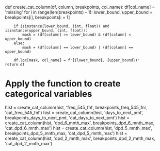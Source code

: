 def create_cat_column(df, column, breakpoints, col_name):
    df[col_name] = 'missing'
    for i in range(len(breakpoints) - 1):
        lower_bound, upper_bound = breakpoints[i], breakpoints[i + 1]
        
        if isinstance(lower_bound, (int, float)) and isinstance(upper_bound, (int, float)):
            mask = (df[column] >= lower_bound) & (df[column] < upper_bound)
        else:
            mask = (df[column] == lower_bound) | (df[column] == upper_bound)

        df.loc[mask, col_name] = f'[{lower_bound}, {upper_bound})'
    return df

# Apply the function to create categorical variables
hist = create_cat_column(hist, 'freq_545_fnl', breakpoints_freq_545_fnl, 'cat_freq_545_fnl')
hist = create_cat_column(hist, 'days_to_next_pmt', breakpoints_days_to_next_pmt, 'cat_days_to_next_pmt')
hist = create_cat_column(hist, 'dpd_6_mnth_max', breakpoints_dpd_6_mnth_max, 'cat_dpd_6_mnth_max')
hist = create_cat_column(hist, 'dpd_5_mnth_max', breakpoints_dpd_5_mnth_max, 'cat_dpd_5_mnth_max')
hist = create_cat_column(hist, 'dpd_2_mnth_max', breakpoints_dpd_2_mnth_max, 'cat_dpd_2_mnth_max')


